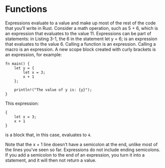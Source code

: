 # Functions

Expressions evaluate to a value and make up most of the rest of the code that you’ll write in Rust. Consider a math operation, such as 5 + 6, which is an expression that evaluates to the value 11. Expressions can be part of statements: in Listing 3-1, the 6 in the statement let y = 6; is an expression that evaluates to the value 6. Calling a function is an expression. Calling a macro is an expression. A new scope block created with curly brackets is an expression, for example:

```
fn main() {
    let y = {
        let x = 3;
        x + 1
    };

    println!("The value of y is: {y}");
}
```

This expression:

```
{
    let x = 3;
    x + 1
}
```

is a block that, in this case, evaluates to `4`.

Note that the x + 1 line doesn’t have a semicolon at the end, unlike most of the lines you’ve seen so far. Expressions do not include ending semicolons. If you add a semicolon to the end of an expression, you turn it into a statement, and it will then not return a value.
